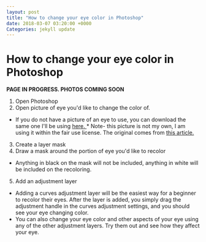 ```yaml
---
layout: post
title: "How to change your eye color in Photoshop"
date: 2018-03-07 03:20:00 +0000
Categories: jekyll update
---
```


How to change your eye color in Photoshop
=========================================

**PAGE IN PROGRESS. PHOTOS COMING SOON**

1. Open Photoshop
2. Open picture of eye you'd like to change the color of.
* If you do not have a picture of an eye to use, you can download the same one I'll be using <a href="/Images/eyeToRecolor.jpg" download="EyePicture">here. </a> 
        * Note- this picture is not my own, I am using it within the fair use license. The original comes from <a href="https://www.rdmag.com/article/2017/02/new-research-shows-zika-can-damage-eyes" target="_blank">this article.</a>
3. Create a layer mask
4. Draw a mask around the portion of eye you'd like to recolor
* Anything in black on the mask will not be included, anything in white will be included on the recoloring.
5. Add an adjustment layer
* Adding a curves adjustment layer will be the easiest way for a beginner to recolor their eyes. After the layer is added, you simply drag the adjustment handle in the curves adjustment settings, and you should see your eye changing color.
* You can also change your eye color and other aspects of your eye using any of the other adjustment layers. Try them out and see how they affect your eye.

